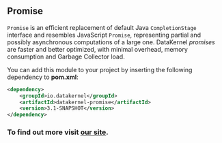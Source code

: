 ## Promise

`Promise` is an efficient replacement of default Java `CompletionStage` interface and resembles JavaScript `Promise`, 
representing partial and possibly asynchronous computations of a large one. DataKernel *promises* are faster and better 
optimized, with minimal overhead, memory consumption and Garbage Collector load.

You can add this module to your project by inserting the following dependency to **pom.xml**:
```xml
<dependency>
    <groupId>io.datakernel</groupId>
    <artifactId>datakernel-promise</artifactId>
    <version>3.1-SNAPSHOT</version>
</dependency>
```

### To find out more visit [our site](https://datakernel.io/docs/core/promise.html).